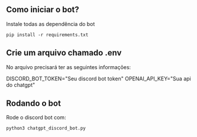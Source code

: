 ## Como iniciar o bot?

Instale todas as dependência do bot

```shell
pip install -r requirements.txt
```
## Crie um arquivo chamado .env

No arquivo precisará ter as seguintes informações:

DISCORD_BOT_TOKEN="Seu discord bot token"
OPENAI_API_KEY="Sua api do chatgpt"

## Rodando o bot

Rode o discord bot com:

```shell
python3 chatgpt_discord_bot.py
```
